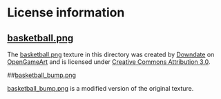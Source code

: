 # License information


## [basketball.png](images/basketball.png)

The [basketball.png](images/basketball.png) texture in this directory was created by [Downdate](http://opengameart.org/users/downdate) on [OpenGameArt](http://opengameart.org/content/basket-ball-texture) and is licensed under [Creative Commons Attribution 3.0](http://creativecommons.org/licenses/by/3.0/).


##[basketball_bump.png](images/basketball_bump.png)

[basketball_bump.png](images/basketball_bump.png) is a modified version of the original texture.
